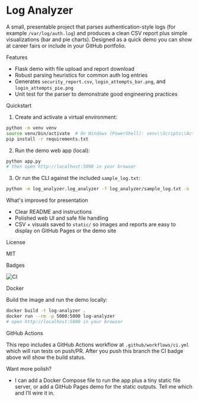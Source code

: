 # Log Analyzer

A small, presentable project that parses authentication-style logs (for example `/var/log/auth.log`) and produces a clean CSV report plus simple visualizations (bar and pie charts). Designed as a quick demo you can show at career fairs or include in your GitHub portfolio.

Features
- Flask demo with file upload and report download
- Robust parsing heuristics for common auth log entries
- Generates `security_report.csv`, `login_attempts_bar.png`, and `login_attempts_pie.png`
- Unit test for the parser to demonstrate good engineering practices

Quickstart

1. Create and activate a virtual environment:

```bash
python -m venv venv
source venv/bin/activate  # On Windows (PowerShell): venv\\Scripts\\Activate.ps1
pip install -r requirements.txt
```

2. Run the demo web app (local):

```bash
python app.py
# then open http://localhost:5000 in your browser
```

3. Or run the CLI against the included `sample_log.txt`:

```bash
python -m log_analyzer.log_analyzer -f log_analyzer/sample_log.txt -o ./static
```

What's improved for presentation
- Clear README and instructions
- Polished web UI and safe file handling
- CSV + visuals saved to `static/` so images and reports are easy to display on GitHub Pages or the demo site

License

MIT

Badges

![CI](https://github.com/darasimiop/log-analyzer/actions/workflows/ci.yml/badge.svg)

Docker

Build the image and run the demo locally:

```bash
docker build -t log-analyzer .
docker run --rm -p 5000:5000 log-analyzer
# open http://localhost:5000 in your browser
```

GitHub Actions

This repo includes a GitHub Actions workflow at `.github/workflows/ci.yml` which will run tests on push/PR. After you push this branch the CI badge above will show the build status.

Want more polish?
- I can add a Docker Compose file to run the app plus a tiny static file server, or add a GitHub Pages demo for the static outputs. Tell me which and I’ll wire it in.

